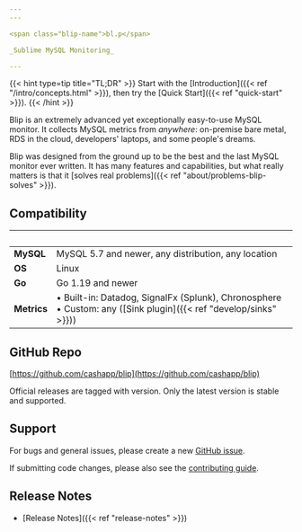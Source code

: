 ```yaml
---
---

<span class="blip-name">bl.p</span>

_Sublime MySQL Monitoring_

---
```


{{< hint type=tip title="TL;DR" >}}
Start with the [Introduction]({{< ref "/intro/concepts.html" >}}), then try the [Quick Start]({{< ref "quick-start" >}}).
{{< /hint >}}

Blip is an extremely advanced yet exceptionally easy-to-use MySQL monitor.
It collects MySQL metrics from _anywhere_: on-premise bare metal, RDS in the cloud, developers' laptops, and some people's dreams.

Blip was designed from the ground up to be the best and the last MySQL monitor ever written.
It has many features and capabilities, but what really matters is that it [solves real problems]({{< ref "about/problems-blip-solves" >}}).

## Compatibility

|&nbsp;|&nbsp;|
|------|------|
|**MySQL**|MySQL 5.7 and newer, any distribution, any location|
|**OS**|Linux|
|**Go**|Go 1.19 and newer|
|**Metrics**|&bull; Built-in: Datadog, SignalFx (Splunk), Chronosphere<br>&bull; Custom: any ([Sink plugin]({{< ref "develop/sinks" >}}))|

## GitHub Repo

[https://github.com/cashapp/blip](https://github.com/cashapp/blip)

Official releases are tagged with version.
Only the latest version is stable and supported.

## Support

For bugs and general issues, please create a new [GitHub issue](https://github.com/cashapp/blip/issues).

If submitting code changes, please also see the [contributing guide](https://github.com/cashapp/blip/blob/main/CONTRIBUTING.md).

## Release Notes

* [Release Notes]({{< ref "release-notes" >}})
